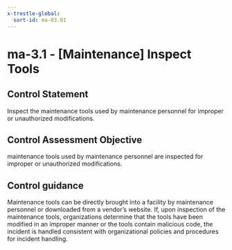 ```yaml
---
x-trestle-global:
  sort-id: ma-03.01
---
```


# ma-3.1 - \[Maintenance\] Inspect Tools

## Control Statement

Inspect the maintenance tools used by maintenance personnel for improper or unauthorized modifications.

## Control Assessment Objective

maintenance tools used by maintenance personnel are inspected for improper or unauthorized modifications.

## Control guidance

Maintenance tools can be directly brought into a facility by maintenance personnel or downloaded from a vendor’s website. If, upon inspection of the maintenance tools, organizations determine that the tools have been modified in an improper manner or the tools contain malicious code, the incident is handled consistent with organizational policies and procedures for incident handling.
